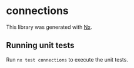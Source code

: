 # connections

This library was generated with [Nx](https://nx.dev).

## Running unit tests

Run `nx test connections` to execute the unit tests.
